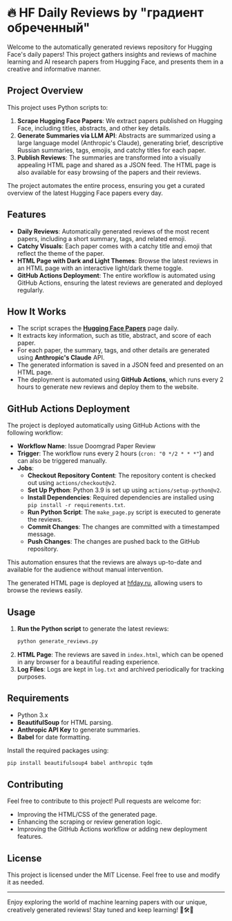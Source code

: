 # 🔥 HF Daily Reviews by "градиент обреченный"

Welcome to the automatically generated reviews repository for Hugging Face's daily papers! This project gathers insights and reviews of machine learning and AI research papers from Hugging Face, and presents them in a creative and informative manner.

## Project Overview

This project uses Python scripts to:

1. **Scrape Hugging Face Papers**: We extract papers published on Hugging Face, including titles, abstracts, and other key details.
2. **Generate Summaries via LLM API**: Abstracts are summarized using a large language model (Anthropic's Claude), generating brief, descriptive Russian summaries, tags, emojis, and catchy titles for each paper.
3. **Publish Reviews**: The summaries are transformed into a visually appealing HTML page and shared as a JSON feed. The HTML page is also available for easy browsing of the papers and their reviews.

The project automates the entire process, ensuring you get a curated overview of the latest Hugging Face papers every day.

## Features

- **Daily Reviews**: Automatically generated reviews of the most recent papers, including a short summary, tags, and related emoji.
- **Catchy Visuals**: Each paper comes with a catchy title and emoji that reflect the theme of the paper.
- **HTML Page with Dark and Light Themes**: Browse the latest reviews in an HTML page with an interactive light/dark theme toggle.
- **GitHub Actions Deployment**: The entire workflow is automated using GitHub Actions, ensuring the latest reviews are generated and deployed regularly.

## How It Works

- The script scrapes the **[Hugging Face Papers](https://huggingface.co/papers)** page daily.
- It extracts key information, such as title, abstract, and score of each paper.
- For each paper, the summary, tags, and other details are generated using **Anthropic's Claude** API.
- The generated information is saved in a JSON feed and presented on an HTML page.
- The deployment is automated using **GitHub Actions**, which runs every 2 hours to generate new reviews and deploy them to the website.

## GitHub Actions Deployment

The project is deployed automatically using GitHub Actions with the following workflow:

- **Workflow Name**: Issue Doomgrad Paper Review
- **Trigger**: The workflow runs every 2 hours (`cron: "0 */2 * * *"`) and can also be triggered manually.
- **Jobs**:
  - **Checkout Repository Content**: The repository content is checked out using `actions/checkout@v2`.
  - **Set Up Python**: Python 3.9 is set up using `actions/setup-python@v2`.
  - **Install Dependencies**: Required dependencies are installed using `pip install -r requirements.txt`.
  - **Run Python Script**: The `make_page.py` script is executed to generate the reviews.
  - **Commit Changes**: The changes are committed with a timestamped message.
  - **Push Changes**: The changes are pushed back to the GitHub repository.

This automation ensures that the reviews are always up-to-date and available for the audience without manual intervention.

The generated HTML page is deployed at [hfday.ru](https://hfday.ru), allowing users to browse the reviews easily.

## Usage

1. **Run the Python script** to generate the latest reviews:
   ```sh
   python generate_reviews.py
   ```
2. **HTML Page**: The reviews are saved in `index.html`, which can be opened in any browser for a beautiful reading experience.
3. **Log Files**: Logs are kept in `log.txt` and archived periodically for tracking purposes.

## Requirements

- Python 3.x
- **BeautifulSoup** for HTML parsing.
- **Anthropic API Key** to generate summaries.
- **Babel** for date formatting.

Install the required packages using:
```sh
pip install beautifulsoup4 babel anthropic tqdm
```

## Contributing

Feel free to contribute to this project! Pull requests are welcome for:
- Improving the HTML/CSS of the generated page.
- Enhancing the scraping or review generation logic.
- Improving the GitHub Actions workflow or adding new deployment features.

## License

This project is licensed under the MIT License. Feel free to use and modify it as needed.

---
Enjoy exploring the world of machine learning papers with our unique, creatively generated reviews! Stay tuned and keep learning! 💾🛠️🧠
